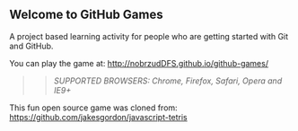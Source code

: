 ## Welcome to GitHub Games

A project based learning activity for people who are getting started with Git and GitHub.

You can play the game at: http://nobrzudDFS.github.io/github-games/

>> _*SUPPORTED BROWSERS*: Chrome, Firefox, Safari, Opera and IE9+_

This fun open source game was cloned from: https://github.com/jakesgordon/javascript-tetris
